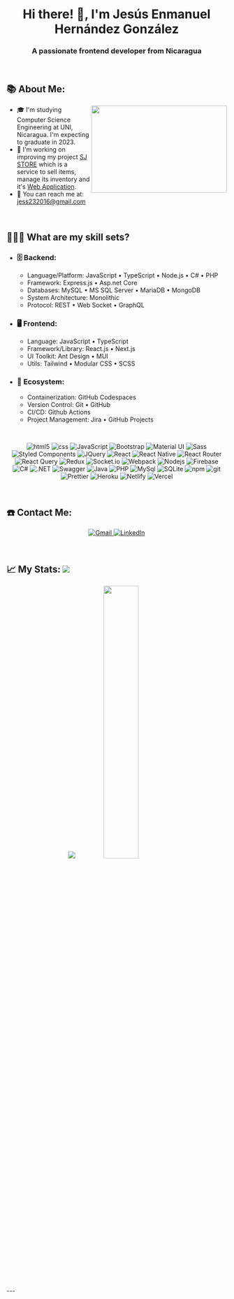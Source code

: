 <!--**jess232017/jess232017** is a ✨ _special_ ✨ repository because its `README.md` (this file) appears on your GitHub profile.-->

<h1 align="center">Hi there! 👋, I'm Jesús Enmanuel Hernández González</h1>
<h3 align="center">A passionate frontend developer from Nicaragua</h3>

<p>&nbsp;</p>

## 📚 About Me:
<a href="https://github.com/jess232017/"><img align="right" width="310" height="200" src="https://github.com/SABERGLOW/SABERGLOW/blob/master/Misc/aboutme.gif"></a>
   - 🎓 I'm studying Computer Science Engineering at UNI, Nicaragua. I'm expecting to graduate in 2023.
  - 🚀 I'm working on improving my project <a href = "https://github.com/jess232017/Tienda-AdminMUI"> SJ STORE</a> which is a service to sell items, manage its inventory and it's <a href="https://tiendajs-admin.netlify.app/">Web Application</a>.
  - 📧 You can reach me at: jess232016@gmail.com

<p>&nbsp;</p>

## 👨🏻‍💻 What are my skill sets?
- ### 🗄️ Backend:

   - Language/Platform: JavaScript • TypeScript • Node.js • C# • PHP
   - Framework: Express.js • Asp.net Core
   - Databases: MySQL • MS SQL Server • MariaDB • MongoDB
   - System Architecture: Monolithic
   - Protocol: REST • Web Socket • GraphQL

- ### 🖥 Frontend:

   - Language: JavaScript • TypeScript
   - Framework/Library: React.js • Next.js
   - UI Toolkit: Ant Design • MUI
   - Utils: Tailwind • Modular CSS • SCSS

- ### 🎡 Ecosystem:

   - Containerization: GitHub Codespaces
   - Version Control: Git • GitHub
   - CI/CD: Github Actions
   - Project Management: Jira • GitHub Projects

<br/>

<p align="center">
  <img alt="html5" src="https://img.shields.io/badge/-HTML5-E34F26?style=flat-square&logo=html5&logoColor=white" />
  <img alt="css" src="https://img.shields.io/badge/-CSS3-1572B6?style=flat-square&logo=css3&logoColor=white" />
  <img alt="JavaScript" src="https://img.shields.io/badge/JavaScript-F7DF1E?style=flat-square&logo=javascript&logoColor=black" />
  <img alt="Bootstrap" src="https://img.shields.io/badge/Bootstrap-563D7C?style=flat-square&logo=bootstrap&logoColor=white" />
  <img alt="Material UI" src="https://img.shields.io/badge/Material--UI-0081CB?style=flat-square&logo=material-ui&logoColor=white" />
  <img alt="Sass" src="https://img.shields.io/badge/-Sass-CC6699?style=flat-square&logo=sass&logoColor=white" />
  <img alt="Styled Components" src="https://img.shields.io/badge/-Styled_Components-db7092?style=flat-square&logo=styled-components&logoColor=white" />
  <img alt="JQuery" src="https://img.shields.io/badge/jQuery-0769AD?style=flat-square&logo=jquery&logoColor=white" />
  <img alt="React" src="https://img.shields.io/badge/-React-45b8d8?style=flat-square&logo=react&logoColor=white" />
  <img alt="React Native" src="https://img.shields.io/badge/react_native-%2320232a.svg?style=flat-square&logo=react&logoColor=%2361DAFB" />
  <img alt="React Router" src="https://img.shields.io/badge/React_Router-CA4245?style=flat-square&logo=react-router&logoColor=white" />
  <img alt="React Query" src="https://img.shields.io/badge/-React%20Query-FF4154?style=flat-square&logo=react%20query&logoColor=white" />
  <img alt="Redux" src="https://img.shields.io/badge/redux-%23593d88.svg?style=flat-square&logo=redux&logoColor=white" />
  <img alt="Socket.io" src="https://img.shields.io/badge/Socket.io-black?style=flat-square&logo=socket.io&badgeColor=010101" />
  <img alt="Webpack" src="https://img.shields.io/badge/-Webpack-8DD6F9?style=flat-square&logo=webpack&logoColor=white" /> 
  <img alt="Nodejs" src="https://img.shields.io/badge/-Nodejs-43853d?style=flat-square&logo=Node.js&logoColor=white" />
  <img alt="Firebase" src="https://img.shields.io/badge/firebase-%23039BE5.svg?style=flat-square&logo=firebase" />
  <img alt="C#" src="https://img.shields.io/badge/C%23-239120?style=flat-square&logo=c-sharp&logoColor=white" />
  <img alt=".NET" src="https://img.shields.io/badge/.NET-5C2D91?style=flat-square&logo=.net&logoColor=white" />
  <img alt="Swagger" src="https://img.shields.io/badge/-Swagger-%23Clojure?style=flat-square&logo=swagger&logoColor=white" />
  <img alt="Java" src="https://img.shields.io/badge/Java-ED8B00?style=flat-square&logo=java&logoColor=white" />
  <img alt="PHP" src="https://img.shields.io/badge/PHP-777BB4?style=flat-square&logo=php&logoColor=white" />
  <img alt="MySql" src="https://img.shields.io/badge/MySQL-00000F?style=flat-square&logo=mysql&logoColor=white" />
  <img alt="SQLite" src="https://img.shields.io/badge/SQLite-07405E?style=flat-square&logo=sqlite&logoColor=white" />
  <img alt="npm" src="https://img.shields.io/badge/-NPM-CB3837?style=flat-square&logo=npm&logoColor=white" />
  <img alt="git" src="https://img.shields.io/badge/-Git-F05032?style=flat-square&logo=git&logoColor=white" />
  <img alt="Prettier" src="https://img.shields.io/badge/-Prettier-F7B93E?style=flat-square&logo=prettier&logoColor=white" />
  <img alt="Heroku" src="https://img.shields.io/badge/-Heroku-430098?style=flat-square&logo=heroku&logoColor=white" />
  <img alt="Netlify" src="https://img.shields.io/badge/netlify-%23000000.svg?style=flat-square&logo=netlify&logoColor=#00C7B7" />
  <img alt="Vercel" src="https://img.shields.io/badge/vercel-%23000000.svg?style=flat-square&logo=vercel&logoColor=white" />
</p>

<p>&nbsp;</p>

## ☎️ Contact Me:
<p align="center">
   <a href="mailto:jess232016@gmail.com" target="_blank">
      <img alt="Gmail" src="https://img.shields.io/badge/Gmail-D14836?style=for-the-badge&logo=gmail&logoColor=white" />
   </a>
   <a href="https://www.linkedin.com/in/jesús-enmanuel-hernández-gonzález-b02788196" target="_blank">
      <img alt="LinkedIn" src="https://img.shields.io/badge/linkedin-%230077B5.svg?&style=for-the-badge&logo=linkedin&logoColor=white" />
   </a> 
</p>

<p>&nbsp;</p>

## 📈 My Stats:     <a href="https://github.com/jess232017"> <img src="https://komarev.com/ghpvc/?username=jess232017&label=Profile+Views&color=2e8b57&style=flat" /></a>
<p align="center">
<a href="https://github.com/jess232017">
  <img src="https://github-readme-stats.vercel.app/api?username=jess232017&count_private=true&show_icons=true&theme=gruvbox" /></a>
<a href="https://github.com/jess232017/">
  <img width = "40%"src="https://github-readme-stats.vercel.app/api/top-langs/?username=jess232017&layout=compact&theme=gruvbox" /></a>
  
<p>&nbsp;</p>
  ---
